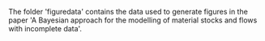The folder 'figuredata' contains the data used to generate figures in the paper 'A Bayesian approach for the modelling of material
stocks and flows with incomplete data'.
